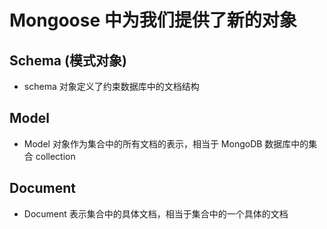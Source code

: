 # Mongoose 中为我们提供了新的对象

## Schema (模式对象)

- schema 对象定义了约束数据库中的文档结构

## Model

- Model 对象作为集合中的所有文档的表示，相当于 MongoDB 数据库中的集合 collection

## Document

- Document 表示集合中的具体文档，相当于集合中的一个具体的文档
